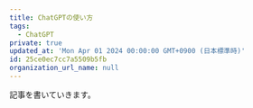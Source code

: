 ```yaml
---
title: ChatGPTの使い方
tags:
  - ChatGPT
private: true
updated_at: 'Mon Apr 01 2024 00:00:00 GMT+0900 (日本標準時)'
id: 25ce0ec7cc7a5509b5fb
organization_url_name: null
---
```

記事を書いていきます。
